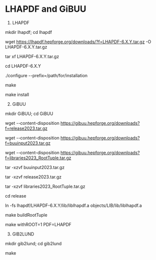 # LHAPDF and GiBUU

1. LHAPDF

mkdir lhapdf; cd lhapdf

wget https://lhapdf.hepforge.org/downloads/?f=LHAPDF-6.X.Y.tar.gz -O LHAPDF-6.X.Y.tar.gz

tar xf LHAPDF-6.X.Y.tar.gz

cd LHAPDF-6.X.Y

./configure --prefix=/path/for/installation

make

make install

2. GiBUU

mkdir GiBUU; cd GiBUU

wget --content-disposition https://gibuu.hepforge.org/downloads?f=release2023.tar.gz

wget --content-disposition https://gibuu.hepforge.org/downloads?f=buuinput2023.tar.gz

wget --content-disposition https://gibuu.hepforge.org/downloads?f=libraries2023_RootTuple.tar.gz

tar -xzvf buuinput2023.tar.gz

tar -xzvf release2023.tar.gz

tar -xzvf libraries2023_RootTuple.tar.gz

cd release

ln -fs lhapdf/LHAPDF-6.X.Y/lib/liblhapdf.a objects/LIB/lib/liblhapdf.a

make buildRootTuple

make withROOT=1 PDF=LHAPDF

3. GIB2LUND

mkdir gib2lund; cd gib2lund

make
